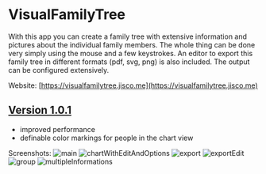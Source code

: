 # VisualFamilyTree

With this app you can create a family tree with extensive information and pictures about the individual family members. The whole thing can be done very simply using the mouse and a few keystrokes. An editor to export this family tree in different formats (pdf, svg, png) is also included. The output can be configured extensively.

Website: [https://visualfamilytree.jisco.me](https://visualfamilytree.jisco.me)

## <a href="https://github.com/Jisco/VisualFamilyTree/blob/master/v1.0.1.md">Version 1.0.1</a>
* improved performance
* definable color markings for people in the chart view

Screenshots:
![main](https://user-images.githubusercontent.com/770001/82905562-5207a480-9f64-11ea-81d9-aca302246305.png)
![chartWithEditAndOptions](https://user-images.githubusercontent.com/770001/82905450-33091280-9f64-11ea-93e1-52e93afc3bfb.png)
![export](https://user-images.githubusercontent.com/770001/82905475-3b614d80-9f64-11ea-83c3-8bc4f88a8519.png)
![exportEdit](https://user-images.githubusercontent.com/770001/82905492-3ef4d480-9f64-11ea-8bea-649554e25b30.png)
![group](https://user-images.githubusercontent.com/770001/82905543-4f0cb400-9f64-11ea-847f-d0df99d27238.png)
![multipleInformations](https://user-images.githubusercontent.com/770001/82905581-559b2b80-9f64-11ea-93e3-81f245aefd03.png)
